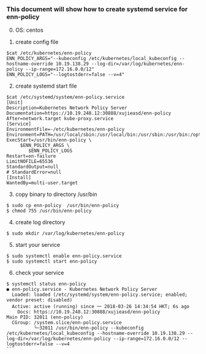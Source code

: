 ### This document will show how to create systemd service for enn-policy

0. OS: centos

1. create config file
```
$cat /etc/kubernetes/enn-policy
ENN_POLICY_ARGS="--kubeconfig /etc/kubernetes/local_kubeconfig --hostname-override 10.19.138.29 --log-dir=/var/log/kubernetes/enn-policy --ip-range=172.16.0.0/12"
ENN_POLICY_LOGS="--logtostderr=false --v=4"
```

2. create systemd start file
```
$cat /etc/systemd/system/enn-policy.service
[Unit]
Description=Kubernetes Network Policy Server
Documentation=https://10.19.248.12:30888/xujieasd/enn-policy
After=network.target kube-proxy.service
[Service]
EnvironmentFile=-/etc/kubernetes/enn-policy
Environment=PATH=/usr/local/sbin:/usr/local/bin:/usr/sbin:/usr/bin:/opt/bin
ExecStart=/usr/bin/enn-policy \
     $ENN_POLICY_ARGS \
        $ENN_POLICY_LOGS
Restart=on-failure
LimitNOFILE=65536
StandardOutput=null
# StandardError=null
[Install]
WantedBy=multi-user.target
```

3. copy binary to directory /usr/bin
```
$ sudo cp enn-policy  /usr/bin/enn-policy
$ chmod 755 /usr/bin/enn-policy
```

4. create log directory
```
$ sudo mkdir /var/log/kubernetes/enn-policy
```

5. start your service
```
$ sudo systemctl enable enn-policy.service
$ sudo systemctl start enn-policy
```

6. check your service
````
$ systemctl status enn-policy
● enn-policy.service - Kubernetes Network Policy Server
  Loaded: loaded (/etc/systemd/system/enn-policy.service; enabled; vendor preset: disabled)
  Active: active (running) since 一 2018-03-26 14:34:54 HKT; 6s ago
    Docs: https://10.19.248.12:30888/xujieasd/enn-policy
Main PID: 32011 (enn-policy)
  CGroup: /system.slice/enn-policy.service
          └─32011 /usr/bin/enn-policy --kubeconfig /etc/kubernetes/local_kubeconfig --hostname-override 10.19.138.29 --log-dir=/var/log/kubernetes/enn-policy --ip-range=172.16.0.0/12 --logtostderr=false --v=4
```